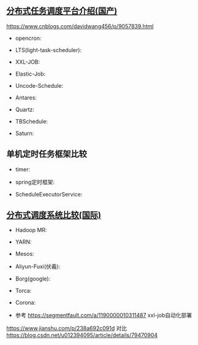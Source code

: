 ## [分布式任务调度平台介绍(国产)](https://blog.csdn.net/dreamhai/article/details/81136663)
https://www.cnblogs.com/davidwang456/p/9057839.html

* opencron:

* LTS(light-task-scheduler):

* XXL-JOB:

* Elastic-Job:

* Uncode-Schedule:

* Antares:

* Quartz:

* TBSchedule:

* Saturn:

## 单机定时任务框架比较

* timer:

* spring定时框架:

* ScheduleExecutorService:
 
 
 ## [分布式调度系统比较(国际)](https://blog.csdn.net/linkedin_36125466/article/details/53027350)
 * Hadoop MR:
 
 * YARN:
 
 * Mesos:
 
 * Aliyun-Fuxi(伏羲):
 
 * Borg(google):
 
 * Torca:
 
 * Corona:
 
 
 * 参考
 https://segmentfault.com/a/1190000010311487  xxl-job自动化部署
 
 https://www.jianshu.com/p/238a692c091d 对比
 https://blog.csdn.net/u012394095/article/details/79470904